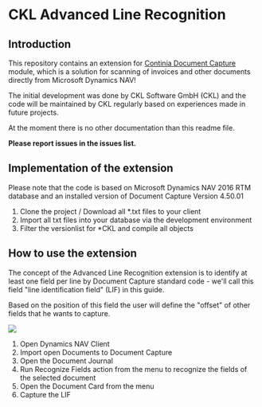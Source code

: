 # CKL Advanced Line Recognition #

## Introduction ##
This repository contains an extension for [Continia Document Capture](http://continia.com/documentcapture-for-dynamics-nav.aspx) module, which is a solution for scanning of invoices and other documents directly from Microsoft Dynamics NAV! 

The initial development was done by CKL Software GmbH (CKL) and the code will be maintained by CKL regularly based on experiences made in future projects.

At the moment there is no other documentation than this readme file. 

**Please report issues in the issues list.**

## Implementation of the extension ##
Please note that the code is based on Microsoft Dynamics NAV 2016 RTM database and an installed version of Document Capture Version 4.50.01


1. Clone the project / Download all  *.txt files to your client
2. Import all txt files into your database via the development environment 
3. Filter the versionlist for *CKL and compile all objects

## How to use the extension ##
The concept of the Advanced Line Recognition extension is to identify at least one field per line by Document Capture standard code - we'll call this field "line identification field" (LIF) in this guide.

Based on the position of this field the user will define the "offset" of other fields that he wants to capture. 

![](https://github.com/sradloff/Document-Capture-Advanced-Line-Recognition/blob/master/Documentation/ExampleDocument.png?raw=true)

1. Open Dynamics NAV Client
2. Import open Documents to Document Capture
3. Open the Document Journal
4. Run Recognize Fields action from the menu to recognize the fields of the selected document
5. Open the Document Card from the menu
6. Capture the LIF